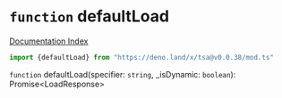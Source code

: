 # `function` defaultLoad

[Documentation Index](../README.md)

```ts
import {defaultLoad} from "https://deno.land/x/tsa@v0.0.38/mod.ts"
```

`function` defaultLoad(specifier: `string`, \_isDynamic: `boolean`): Promise\<LoadResponse>

